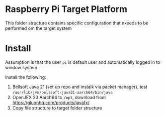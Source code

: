 # Raspberry Pi Target Platform
This folder structure contains specific configuration that nxeeds to be performed om the target system

# Install
Assumption is that the user ```pi``` is default user and automatically logged in to window system

Install the following:
1. Bellsoft Java 21 (set up repo and instalk via packet manager), test ```/usr/lib/jvm/bellsoft-java21-aarch64/bin/java```
1. OpenJFX 23 Aarch64 to ```/opt```, download from https://gluonhq.com/products/javafx/
2. Copy file structure to target folder structure